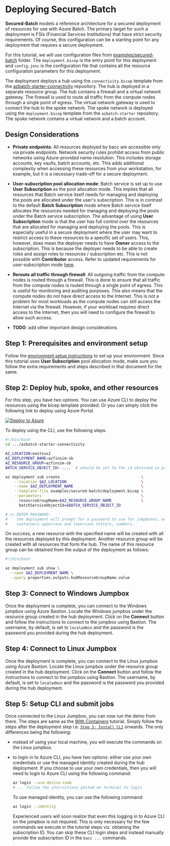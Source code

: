 # Deploying Secured-Batch

**Secured-Batch** models a reference architecture for a secured deployment of resources for use with Azure Batch.
The primary target for such a deployment is FSIs (Financial Services Institutions) that have strict security requirements. Of course, this
configuration can be a starting point for any deployment that requires a secure deployment.

For this tutorial, we will use configuration files from [examples/secured-batch] folder.
The `deployment.bicep` is the entry point for this deployment and `config.jonc` is the configuration
file that contains all the resource configuration parameters for this deployment.

The deployment deploys a hub using the `connectivity.bicep` template from the [azbatch-starter-connectivity]
repository. The hub is deployed in a separate resource group. The hub contains a firewall and a virtual network
gateway. The firewall is used to route all traffic from the compute nodes through a single point of egress.
The virtual network gateway is used to connect the hub to the spoke network. The spoke network is deployed
using the `deployment.bicep` template from the `azbatch-starter` repository. The spoke network contains
a virtual network and a batch account.


## Design Considerations

* **Private endpoints**: All resources deployed by bacc are accessible only via private endpoints. Network security
  rules prohibit access from public networks using Azure-provided name resolution. This includes storage accounts,
  key vaults, batch accounts, etc. This adds additional complexity when accessing these resources from your workstation, for
  example, but it is a necessary trade-off for a secure deployment.

* **User-subscription pool allocation mode**: Batch service is set up to use **User Subscription** as the pool allocation mode. This
  implies that all resources that Batch service itself needs for managing and deploying the pools are allocated under the user's
  subscription. This is in contrast to the default **Batch Subscription** mode where Batch service itself allocates the resources
  needed for managing and deploying the pools under the Batch service subscription. The advantage of using **User Subscription** mode
  is that the user has full control over the resources that are allocated for managing and deploying the pools. This is especially
  useful in a secure deployment where the user may want to restrict access to these resources to a specific set of users. This, however,
  does mean the deployer needs to have **Owner** access to the subscription. This is because the deployer needs to be able to create
  roles and assign roles to resources / subscription etc. This is not possible with **Contributor** access. Refer to
  updated requirements for user-subscription mode
  [here](https://learn.microsoft.com/en-us/azure/batch/batch-account-create-portal#configure-user-subscription-mode).

* **Reroute all traffic through firewall**: All outgoing traffic from the compute nodes is routed through a firewall. This is done
  to ensure that all traffic from the compute nodes is routed through a single point of egress. This is useful for monitoring and
  auditing purposes. This also means that the compute nodes do not have direct access to the Internet. This is not a problem for
  most workloads as the compute nodes can still access the Internet via the firewall. However, if your workload requires direct
  access to the Internet, then you will need to configure the firewall to allow such access.

* **TODO**: add other important design considerations.

## Step 1: Prerequisites and environment setup

Follow the [environment setup instructions](./environment-setup.md) to set up your environment. Since
this tutorial uses **User Subscription** pool allocation mode, make sure you follow the extra
requirements and steps described in that document for the same.

## Step 2: Deploy hub, spoke, and other resources

For this step, you have two options. You can use Azure CLI to deploy the resources using the bicep template provided. Or you can
simply click the following link to deploy using Azure Portal.

[![Deploy to Azure](https://aka.ms/deploytoazurebutton)](https://portal.azure.com/#create/Microsoft.Template/uri/https%3A%2F%2Fraw.githubusercontent.com%2Futkarshayachit%2Fazbatch-starter%2Fmain%2Ftemplates%2Fsecured-batch_deploy.json)

To deploy using the CLI, use the following steps:

```bash
#!/bin/bash
cd .../azbatch-starter-connectivity

AZ_LOCATION=eastsus2
AZ_DEPLOYMENT_NAME=azfinsim-sb
AZ_RESOURCE_GROUP=azfinsim-sb
BATCH_SERVICE_OBJECT_ID= ....  # should be set to the id obtained in prerequisites step

az deployment sub create                                    \
    --location $AZ_LOCATION                                 \
    --name $AZ_DEPLOYMENT_NAME                              \
    --template-file examples/secured-batch/deployment.bicep \
    --parameters                                            \
      resourceGroupName=$AZ_RESOURCE_GROUP_NAME             \
      batchServiceObjectId=$BATCH_SERVICE_OBJECT_ID

# >> ENTER PASSWORD:
#    the deployment will prompt for a password to use for jumpboxes, enter a string that
#    containers uppercase and lowercase letters, numbers.
```

On success, a new resource with the specified name will be created with all the resources deployed by this deployment.
Another resource group will be created with all resources that form the hub. The name of this resource group
can be obtained from the output of the deployment as follows:

```bash
#!/bin/bash

az deployment sub show \
  --name $AZ_DEPLOYMENT_NAME \
  --query properties.outputs.hubResourceGroupName.value
```

## Step 3: Connect to Windows Jumpbox

Once the deployment is complete, you can connect to the Windows jumpbox using Azure Bastion. Locate the Windows
jumpbox under the resource group created in the hub deployment. Click on the **Connect** button and follow the
instructions to connect to the jumpbox using Bastion. The username, by default, is set to `localadmin` and the password
is the password you provided during the hub deployment.

## Step 4: Connect to Linux Jumpbox

Once the deployment is complete, you can connect to the Linux jumpbox using Azure Bastion. Locate the Linux
jumpbox under the resource group created in the hub deployment. Click on the **Connect** button and follow the
instructions to connect to the jumpbox using Bastion. The username, by default, is set to `localadmin` and the password
is the password you provided during the hub deployment.

## Step 5: Setup CLI and submit jobs

Once connected to the Linux Jumpbox, you can now run the demo from there. The steps are same as the
[With Containers](./azfinsim.md) tutorial. Simply follow the steps after the deployment step
i.e. [`Step 3: Install CLI`](./azfinsim-linux.md#step-3-install-cli) onwards.
The only differences being the following:

* instead of using your local machine, you will execute the commands on the Linux jumpbox.
* to login in to Azure CLI, you have two options: either use your own credentials or use the managed identity
  created during the hub deployment. If you choose to use your own credentials, then you will need to login
  to Azure CLI using the following command:

  ```bash
  az login --use-device-code
  # ... follow the instructions posted on terminal to login
  ```

  To use managed identity, you can use the following command:

  ```bash
  az login --identity
  ```

  Experienced users will soon realize that even this logging in to Azure CLI on the jumpbox is not required.
  This is only necessary for the few commands we execute in the tutorial steps viz. obtaining the subscription ID.
  You can skip these CLI login steps and instead manually provide the subscription ID in the `bacc ...` commands.

[examples/secured-batch]: https://github.com/utkarshayachit/azbatch-starter/tree/main/examples/secured-batch
[azbatch-starter-connectivity]: https://github.com/mocelj/azbatch-starter-connectivity
